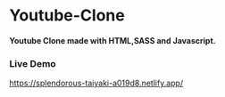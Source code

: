 # Youtube-Clone

#### Youtube Clone made with HTML,SASS and Javascript. 

### Live Demo
https://splendorous-taiyaki-a019d8.netlify.app/
